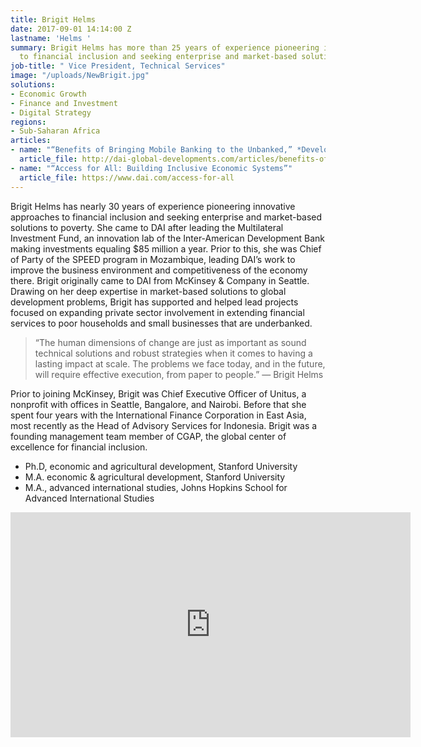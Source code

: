 ```yaml
---
title: Brigit Helms
date: 2017-09-01 14:14:00 Z
lastname: 'Helms '
summary: Brigit Helms has more than 25 years of experience pioneering innovative approaches
  to financial inclusion and seeking enterprise and market-based solutions to poverty.
job-title: " Vice President, Technical Services"
image: "/uploads/NewBrigit.jpg"
solutions:
- Economic Growth
- Finance and Investment
- Digital Strategy
regions:
- Sub-Saharan Africa
articles:
- name: "“Benefits of Bringing Mobile Banking to the Unbanked,” *Developments*"
  article_file: http://dai-global-developments.com/articles/benefits-of-bringing-mobile-banking-to-the-unbanked/
- name: "“Access for All: Building Inclusive Economic Systems”"
  article_file: https://www.dai.com/access-for-all
---
```


Brigit Helms has nearly 30 years of experience pioneering innovative approaches to financial inclusion and seeking enterprise and market-based solutions to poverty. She came to DAI after leading the Multilateral Investment Fund, an innovation lab of the Inter-American Development Bank making investments equaling $85 million a year. Prior to this, she was Chief of Party of the SPEED program in Mozambique, leading DAI’s work to improve the business environment and competitiveness of the economy there. Brigit originally came to DAI from McKinsey & Company in Seattle. Drawing on her deep expertise in market-based solutions to global development problems, Brigit has supported and helped lead projects focused on expanding private sector involvement in extending financial services to poor households and small businesses that are underbanked.

> “The human dimensions of change are just as important as sound technical solutions and robust strategies when it comes to having a lasting impact at scale. The problems we face today, and in the future, will require effective execution, from paper to people.”
— Brigit Helms

Prior to joining McKinsey, Brigit was Chief Executive Officer of Unitus, a nonprofit with offices in Seattle, Bangalore, and Nairobi. Before that she spent four years with the International Finance Corporation in East Asia, most recently as the Head of Advisory Services for Indonesia. Brigit was a founding management team member of CGAP, the global center of excellence for financial inclusion.

* Ph.D, economic and agricultural development, Stanford University
* M.A. economic & agricultural development, Stanford University              
* M.A., advanced international studies, Johns Hopkins School for Advanced International Studies

<iframe src="https://player.vimeo.com/video/84596401" width="640" height="360" frameborder="0" webkitallowfullscreen mozallowfullscreen allowfullscreen></iframe>